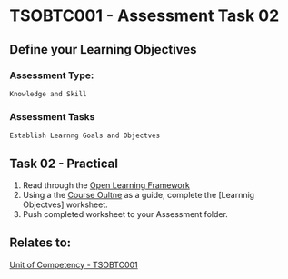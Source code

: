 # TSOBTC001 - Assessment Task 02
## Define your Learning Objectives

### Assessment Type: 
    Knowledge and Skill
### Assessment Tasks
    Establish Learnng Goals and Objectves

## Task 02 - Practical


1. Read through the [Open Learning Framework](/Resources/Learning%20Framework.md)
1. Using a the [Course Oultne](/Course%20Outline%202.md) as a guide, complete the [Learnnig Objectves] worksheet.
1. Push completed worksheet to your Assessment folder.



## Relates to:

[Unit of Competency - TSOBTC001](/Units%20of%20Competency/TSOBTC001%20-%20Git%20Basics%20and%20Decentralised%20Networks.md)
